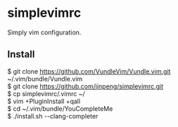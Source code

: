 # simplevimrc
Simply vim configuration.

## Install
$ git clone https://github.com/VundleVim/Vundle.vim.git ~/.vim/bundle/Vundle.vim  
$ git clone https://github.com/jinpeng/simplevimrc.git  
$ cp simplevimrc/.vimrc ~/  
$ vim +PluginInstall +qall  
$ cd ~/.vim/bundle/YouCompleteMe  
$ ./install.sh --clang-completer  

